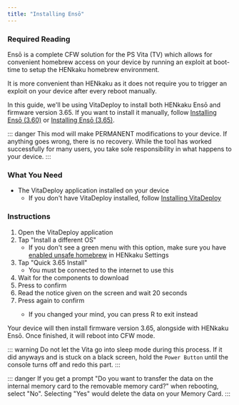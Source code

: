```yaml
---
title: "Installing Ensō"
---
```


### Required Reading

Ensō is a complete CFW solution for the PS Vita (TV) which allows for convenient homebrew access on your device by running an exploit at boot-time to setup the HENkaku homebrew environment.

It is more convenient than HENkaku as it does not require you to trigger an exploit on your device after every reboot manually.

In this guide, we'll be using VitaDeploy to install both HENkaku Ensō and firmware version 3.65. If you want to install it manually, follow [Installing Ensō (3.60)](installing-enso-(3.60)) or [Installing Ensō (3.65)](installing-enso-(3.65)).

::: danger
This mod will make PERMANENT modifications to your device. If anything goes wrong, there is no recovery. While the tool has worked successfully for many users, you take sole responsibility in what happens to your device.
:::

### What You Need

* The VitaDeploy application installed on your device
  + If you don't have VitaDeploy installed, follow [Installing VitaDeploy](installing-vitadeploy)

### Instructions

1. Open the VitaDeploy application
1. Tap "Install a different OS"
    + If you don't see a green menu with this option, make sure you have [enabled unsafe homebrew](installing-h-encore.html#section-iv-configuring-henkaku) in HENkaku Settings
1. Tap "Quick 3.65 Install"
    + You must be connected to the internet to use this
1. Wait for the components to download
1. Press <Btn btn="cross" /> to confirm
1. Read the notice given on the screen and wait 20 seconds
1. Press <Btn btn="cross" /> again to confirm
    + If you changed your mind, you can press R to exit instead

Your device will then install firmware version 3.65, alongside with HENkaku Ensō. Once finished, it will reboot into CFW mode.

::: warning
Do not let the Vita go into sleep mode during this process. If it did anyways and is stuck on a black screen, hold the `Power Button` until the console turns off and redo this part.
:::

::: danger
If you get a prompt "Do you want to transfer the data on the internal memory card to the removable memory card?" when rebooting, select "No". Selecting "Yes" would delete the data on your Memory Card.
:::
